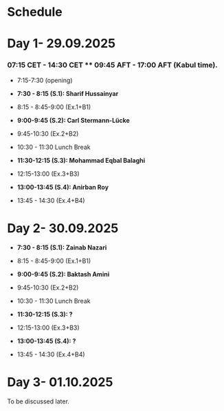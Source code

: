 # Schedule
# Day 1- 29.09.2025

### 07:15 CET  - 14:30 CET ** 09:45 AFT - 17:00 AFT (Kabul time).
- 7:15-7:30 (opening)


- **7:30 - 8:15 (S.1): Sharif Hussainyar**
- 8:15 - 8:45-9:00 (Ex.1+B1)


- **9:00-9:45 (S.2): Carl Stermann-Lücke**
- 9:45-10:30 (Ex.2+B2)

- 10:30 - 11:30 Lunch Break


- **11:30-12:15 (S.3): Mohammad Eqbal Balaghi**
- 12:15-13:00 (Ex.3+B3)


- **13:00-13:45 (S.4): Anirban Roy**
- 13:45 - 14:30 (Ex.4+B4)


# Day 2- 30.09.2025


- **7:30 - 8:15 (S.1): Zainab Nazari**
- 8:15 - 8:45-9:00 (Ex.1+B1)

- **9:00-9:45 (S.2): Baktash Amini**
- 9:45-10:30 (Ex.2+B2)

- 10:30 - 11:30 Lunch Break

- **11:30-12:15 (S.3): ?**
- 12:15-13:00 (Ex.3+B3)

- **13:00-13:45 (S.4): ?**
- 13:45 - 14:30 (Ex.4+B4)



# Day 3- 01.10.2025

To be discussed later.
